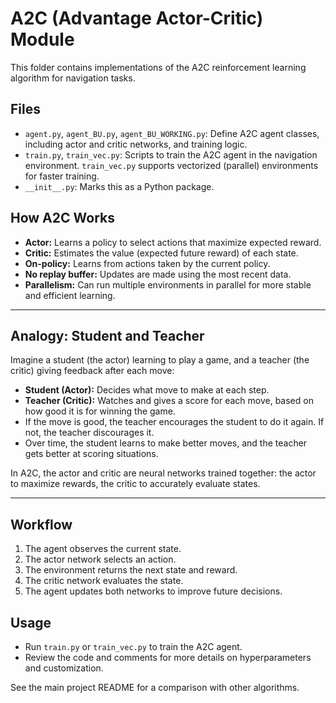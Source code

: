 # A2C (Advantage Actor-Critic) Module

This folder contains implementations of the A2C reinforcement learning algorithm for navigation tasks.

## Files
- `agent.py`, `agent_BU.py`, `agent_BU_WORKING.py`: Define A2C agent classes, including actor and critic networks, and training logic.
- `train.py`, `train_vec.py`: Scripts to train the A2C agent in the navigation environment. `train_vec.py` supports vectorized (parallel) environments for faster training.
- `__init__.py`: Marks this as a Python package.

## How A2C Works
- **Actor:** Learns a policy to select actions that maximize expected reward.
- **Critic:** Estimates the value (expected future reward) of each state.
- **On-policy:** Learns from actions taken by the current policy.
- **No replay buffer:** Updates are made using the most recent data.
- **Parallelism:** Can run multiple environments in parallel for more stable and efficient learning.


---

## Analogy: Student and Teacher

Imagine a student (the actor) learning to play a game, and a teacher (the critic) giving feedback after each move:

- **Student (Actor):** Decides what move to make at each step.
- **Teacher (Critic):** Watches and gives a score for each move, based on how good it is for winning the game.
- If the move is good, the teacher encourages the student to do it again. If not, the teacher discourages it.
- Over time, the student learns to make better moves, and the teacher gets better at scoring situations.

In A2C, the actor and critic are neural networks trained together: the actor to maximize rewards, the critic to accurately evaluate states.

---

## Workflow
1. The agent observes the current state.
2. The actor network selects an action.
3. The environment returns the next state and reward.
4. The critic network evaluates the state.
5. The agent updates both networks to improve future decisions.

## Usage
- Run `train.py` or `train_vec.py` to train the A2C agent.
- Review the code and comments for more details on hyperparameters and customization.

See the main project README for a comparison with other algorithms.
